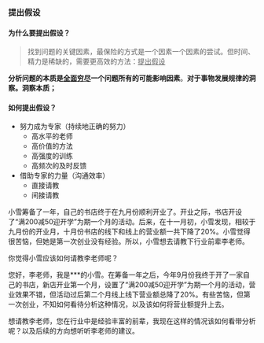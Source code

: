 ### 提出假设

#### 为什么要提出假设？

> 找到问题的关键因素，最保险的方式是一个因素一个因素的尝试。但时间、精力是稀缺的，需要更高效的方法：<u>提出假设</u>

**分析问题的本质是<u>全面穷尽</u>一个问题所有的可能影响因素**。**对于事物发展规律的洞察。洞察本质；**

#### 如何提出假设？

- 努力成为专家（持续地正确的努力）
  - 高水平的老师
  - 高价值的方法
  - 高强度的训练
  - 高频次的及时反馈
- 借助专家的力量（沟通效率）
  - 直接请教
  - 间接请教





小雪筹备了一年，自己的书店终于在九月份顺利开业了。开业之际，书店开设了“满200减50迎开学”为期一个月的活动。后来，在十一月初，小雪发现，相较于九月份的开业月，十月份书店的线下和线上的营业额一共下降了20%。小雪觉得很苦恼，但她是第一次创业没有经验。所以，小雪想去请教下行业前辈李老师。



你觉得小雪应该如何请教李老师呢？



您好，李老师，我是***的小雪。在筹备一年之后，今年9月份我终于开了一家自己的书店，新店开业第一个月，设置了“满200减50迎开学”为期一个月的活动，营业效果不错，但活动过后第二个月线上线下营业额总降了20%。有些苦恼，但第一次创业，不知如何看待分析这种情况，以及该如何将营业额提升上去。

想请教李老师，您在行业中是经验丰富的前辈，我现在这样的情况该如何看带分析呢？以及后续的方向想听听李老师的建议。

